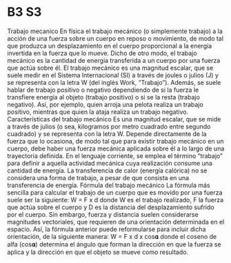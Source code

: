 # B3 S3


Trabajo mecanico 
En física el  trabajo mecánico (o simplemente trabajo) a la acción de una fuerza sobre un cuerpo en reposo o movimiento, de modo tal que produzca un desplazamiento en el cuerpo proporcional a la energía invertida en la fuerza que lo mueve. Dicho de otro modo, el trabajo mecánico es la cantidad de energía transferida a un cuerpo por una fuerza que actúa sobre él.
El trabajo mecánico es una magnitud escalar, que se suele medir en el Sistema Internacional (SI) a través de joules o julios (J) y se representa con la letra W (del inglés Work, “Trabajo”). Además, se suele hablar de trabajo positivo o negativo dependiendo de si la fuerza le transfiere energía al objeto (trabajo positivo) o si se la resta (trabajo negativo). Así, por ejemplo, quien arroja una pelota realiza un trabajo positivo, mientras que quien la ataja realiza un trabajo negativo.
Características del trabajo mecánico
Es una magnitud escalar, que se mide a través de julios (o sea, kilogramos por metro cuadrado entre segundo cuadrado) y se representa con la letra W.
Depende directamente de la fuerza que lo ocasiona, de modo tal que para existir trabajo mecánico en un cuerpo, debe haber una fuerza mecánica aplicada sobre él a lo largo de una trayectoria definida.
En el lenguaje corriente, se emplea el término “trabajo” para definir a aquella actividad mecánica cuya realización consume una cantidad de energía.
La transferencia de calor (energía calórica) no se considera una forma de trabajo, a pesar de que consista en una transferencia de energía.
Fórmula del trabajo mecánico
La fórmula más sencilla para calcular el trabajo de un cuerpo que es movido por una fuerza suele ser la siguiente:
W = F x d
donde W es el trabajo realizado, F la fuerza que actúa sobre el cuerpo y D es la distancia del desplazamiento sufrido por el cuerpo.
Sin embargo, fuerza y distancia suelen considerarse magnitudes vectoriales, que requieren de una orientación determinada en el espacio. Así, la fórmula anterior puede reformularse para incluir dicha orientación, de la siguiente manera:
W = F x d x cos𝛂
donde el coseno de alfa (cos𝛂) determina el ángulo que forman la dirección en que la fuerza se aplica y la dirección en que el objeto se mueve como resultado.
